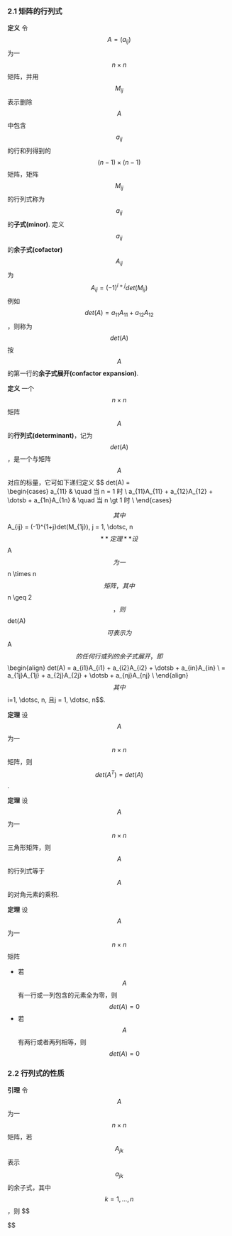 ### 2.1 矩阵的行列式

**定义** 令$$A=(a_{ij})$$为一$$n\times n$$矩阵，并用$$M_{ij}$$表示删除$$A$$中包含$$a_{ij}$$的行和列得到的$$(n-1)\times (n-1)$$矩阵，矩阵$$M_{ij}$$的行列式称为$$a_{ij}$$的**子式(minor)**. 定义$$a_{ij}$$的**余子式(cofactor)**$$A_{ij}$$为
$$
A_{ij} = (-1)^{i+j}det(M_{ij})
$$
例如$$det(A) = a_{11}A_{11} + a_{12}A_{12}$$，则称为$$det(A)$$按$$A$$的第一行的**余子式展开(confactor expansion)**.


**定义** 一个$$n\times n$$矩阵$$A$$的**行列式(determinant)**，记为$$det(A)$$，是一个与矩阵$$A$$对应的标量，它可如下递归定义
$$
det(A) =   
\begin{cases}
    a_{11}  & \quad 当 n = 1 时 \\
    a_{11}A_{11} + a_{12}A_{12} + \dotsb + a_{1n}A_{1n}  & \quad 当 n \gt 1 时 \\
\end{cases}

$$
其中
$$
A_{ij} = (-1)^{1+j}det(M_{1j}), j = 1, \dotsc, n
$$
**定理** 设$$A$$为一$$n \times n$$矩阵，其中$$n \geq 2$$，则$$det(A)$$可表示为$$A$$的任何行或列的余子式展开，即
$$
\begin{align}
det(A) = a_{i1}A_{i1} + a_{i2}A_{i2} + \dotsb + a_{in}A_{in} \\
=  a_{1j}A_{1j} + a_{2j}A_{2j} + \dotsb + a_{nj}A_{nj} \\
\end{align}
$$
其中$$i=1, \dotsc, n, 且j = 1, \dotsc, n$$.

**定理** 设$$A$$为一$$n\times n$$矩阵，则$$det(A^T) = det(A)$$.

**定理** 设$$A$$为一$$n\times n$$三角形矩阵，则$$A$$的行列式等于$$A$$的对角元素的乘积.

**定理** 设$$A$$为一$$n\times n$$矩阵
* 若$$A$$有一行或一列包含的元素全为零，则$$det(A) = 0 $$
* 若$$A$$有两行或者两列相等，则$$det(A) = 0$$

### 2.2 行列式的性质

**引理** 令$$A$$为一$$n\times n$$矩阵，若$$A_{jk}$$表示$$a_{jk}$$的余子式，其中$$k = 1, \dotsc, n$$，则
$$

$$


